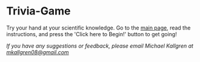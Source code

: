# Trivia-Game

Try your hand at your scientific knowledge. Go to the [main page](https://mkallgren08.github.io/Trivia-Game/), read the instructions, 
and press the 'Click here to Begin!' button to get going! 



*If you have any suggestions or feedback, please email Michael Kallgren at mkallgren08@gmail.com*
